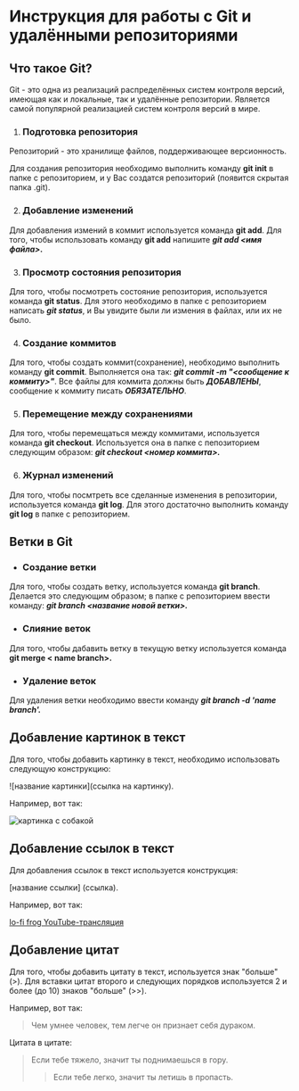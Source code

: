 # **Инструкция для работы с Git и удалёнными репозиториями**

## Что такое Git?
Git - это одна из реализаций распределённых систем контроля версий, имеющая как и локальные, так и удалённые репозитории. Является самой популярной реализацией систем контроля версий в мире.

1. ### Подготовка репозитория

Репозиторий - это хранилище файлов, поддерживающее версионность. 

Для создания репозитория необходимо выполнить команду **git init**  в папке с репозиторием, и у Вас создатся репозиторий (появится скрытая папка .git).

2. ### Добавление изменений


Для добавления измений в коммит используется команда **git add**. Для того, чтобы использовать команду **git add** напишите ***git add <имя файла>*.**

3. ### Просмотр состояния репозитория
Для того, чтобы посмотреть состояние репозитория, используется команда **git status**. Для этого необходимо в папке с репозиторием написать ***git status***, и Вы увидите были ли измения в файлах, или их не было.

4. ### Создание коммитов
Для того, чтобы создать коммит(сохранение), необходимо выполнить команду **git commit**. Выполняется она так: ***git commit -m "<сообщение к коммиту>"***. Все файлы для коммита должны быть ***ДОБАВЛЕНЫ***, сообщение к коммиту писать ***ОБЯЗАТЕЛЬНО***.

5. ### Перемещение между сохранениями
Для того, чтобы перемещаться между коммитами, используется команда **git checkout**. Используется она в папке с пепозиторием следующим образом: ***git checkout <номер коммита>.***

6. ### Журнал изменений
Для того, чтобы посмтреть все сделанные изменения в репозитории, используется команда **git log**. Для этого достаточно выполнить команду **git log** в папке с репозиторием.

## Ветки в Git

+ ### Создание ветки

Для того, чтобы создать ветку, используется команда **git branch**. Делается это следующим образом;
в папке с репозиторием ввести команду: ***git branch <название новой ветки>.***

+ ### Слияние веток

Для того, чтобы дабавить ветку в текущую ветку используется команда **git merge < name branch>.**

+ ### Удаление веток
Для удаления ветки необходимо ввести команду ***git branch -d 'name branch'.***

## Добавление картинок в текст

Для того, чтобы добавить картинку в текст, необходимо использовать следующую конструкцию: 

![название картинки](ссылка на картинку). 

Например, вот так:

![картинка с собакой](https://i.pinimg.com/736x/ce/05/8e/ce058efcc02834bbe0ecce832b223ae1.jpg)

## Добавление ссылок в текст

Для добавления ссылок в текст используется конструкция: 

[название ссылки] (ссылка).

Например, вот так:

[lo-fi frog YouTube-трансляция](https://www.youtube.com/watch?v=techmgGVOhk)

## Добавление цитат
Для того, чтобы добавить цитату в текст, используется знак "больше" (>). Для вставки цитат второго и следующих порядков используется 2 и более (до 10) знаков "больше" (>>). 

Например, вот так:
>Чем умнее человек, тем легче он признает себя дураком.

Цитата в цитате: 
> Если тебе тяжело, значит ты поднимаешься в гору. 
>> Если тебе легко, значит ты летишь в пропасть.
